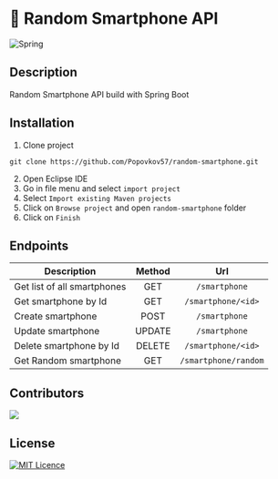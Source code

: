 # 📱 Random Smartphone API
![Spring](https://img.shields.io/badge/spring-%236DB33F.svg?style=for-the-badge&logo=spring&logoColor=white)

## Description

Random Smartphone API build with Spring Boot

## Installation
1. Clone project
```
git clone https://github.com/Popovkov57/random-smartphone.git
```
2. Open Eclipse IDE
3. Go in file menu and select `import project`
4. Select ` Import existing Maven projects ` 
5. Click on `Browse project` and open `random-smartphone` folder
6. Click on `Finish`

## Endpoints
| Description  | Method | Url |
| ------------- |:-------------:|:-------------:|
| Get list of all smartphones | GET | `/smartphone` |
| Get smartphone by Id | GET | `/smartphone/<id>` |
| Create smartphone | POST | `/smartphone` |
| Update smartphone | UPDATE | `/smartphone` |
| Delete smartphone by Id | DELETE | `/smartphone/<id>` |
| Get Random smartphone | GET | `/smartphone/random` |

## Contributors
<a href="https://github.com/Popovkov57/random-smartphone/graphs/contributors">
  <img src="https://contrib.rocks/image?repo=Popovkov57/random-smartphone" />
</a>

## License
[![MIT Licence](https://img.shields.io/npm/l/dikkenek-quotes.svg)]()
